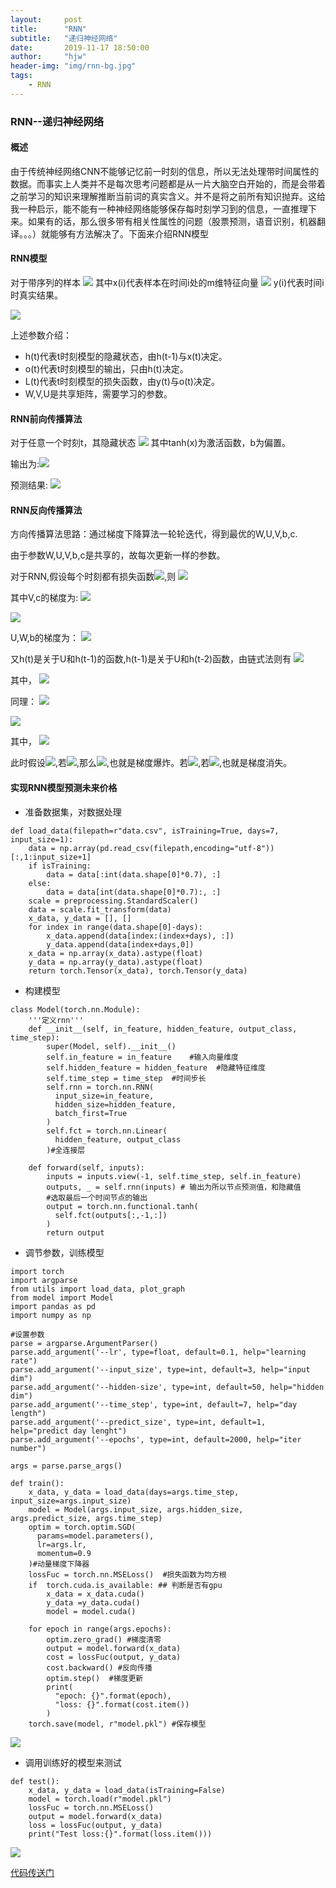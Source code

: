 ```yaml
---
layout:     post
title:      "RNN"
subtitle:   "递归神经网络"
date:       2019-11-17 18:50:00
author:     "hjw"
header-img: "img/rnn-bg.jpg"
tags:
    - RNN
---
```


### RNN--递归神经网络

#### 概述

由于传统神经网络CNN不能够记忆前一时刻的信息，所以无法处理带时间属性的数据。而事实上人类并不是每次思考问题都是从一片大脑空白开始的，而是会带着之前学习的知识来理解推断当前词的真实含义。并不是将之前所有知识抛弃。这给我一种启示，能不能有一种神经网络能够保存每时刻学习到的信息，一直推理下来。如果有的话，那么很多带有相关性属性的问题（股票预测，语音识别，机器翻译。。。）就能够有方法解决了。下面来介绍RNN模型

#### RNN模型

对于带序列的样本
<img src="http://latex.codecogs.com/gif.latex?X={(x^(1),y^(1)),(x^(2),y^(2),...,x^(n),y^(n))}">
其中x(i)代表样本在时间i处的m维特征向量
<img src="http://latex.codecogs.com/gif.latex?$x^(i)={x_1^(i),x_2^(i),...,x_m^(i)}$">
y(i)代表时间i时真实结果。

![](/img/rnn-model.png)

上述参数介绍：

+ h(t)代表t时刻模型的隐藏状态，由h(t-1)与x(t)决定。
+ o(t)代表t时刻模型的输出，只由h(t)决定。
+ L(t)代表t时刻模型的损失函数，由y(t)与o(t)决定。
+ W,V,U是共享矩阵，需要学习的参数。

#### RNN前向传播算法

对于任意一个时刻t，其隐藏状态
<img src="http://latex.codecogs.com/gif.latex?h(t)=tanh(Wh(t-1)+Ux(t)+b)">
其中tanh(x)为激活函数，b为偏置。

输出为:<img src="http://latex.codecogs.com/gif.latex?$o^(t)=Vh(t)+c$">

预测结果: <img src="http://latex.codecogs.com/gif.latex?y(t)=softmax(o(t))">

#### RNN反向传播算法

方向传播算法思路：通过梯度下降算法一轮轮迭代，得到最优的W,U,V,b,c.

由于参数W,U,V,b,c是共享的，故每次更新一样的参数。

对于RNN,假设每个时刻都有损失函数<img src="http://latex.codecogs.com/gif.latex?$L(t)=-y(t)log(y(t))$">,则
<img src="http://latex.codecogs.com/gif.latex?L=\sum_{t=1}^{T}{L(t)}=\sum_{t=1}^{T}{-y(t)log(y(t))}">

其中V,c的梯度为:
<img src="http://latex.codecogs.com/gif.latex?\frac{\partial{L}}{\partial c}=\sum_{t=1}^{T} \frac{\partial{L^(t)}}{\partial c}=\sum_{t=1}^{T} \frac{\partial{L^(t)}}{\partial{y^(t)}}\frac{\partial{y^(t)}}{\partial{c}}">


<img src="http://latex.codecogs.com/gif.latex?\frac{\partial{L}}{\partial V}=\sum_{t=1}^{T}{\frac{\partial L^(t)}{\partial{V}}}=\sum_{t=1}^{T}{\frac{\partial{L^(t)}}{\partial{y^(t)}}}{\frac{\partial{y^(t)}}{\partial{o^(t)}}}{\frac{\partial{o^(t)}}{\partial{V}}}">

U,W,b的梯度为：
<img src="http://latex.codecogs.com/gif.latex?
\frac{\partial L}{\partial U}=\sum{\frac{\partial L^(t)}{\partial y^(t)}}{\frac{\partial y^(t)}{\partial o^(t)}}{\frac{\partial o^(t)}{\partial h^(t)}}{\frac{\partial h^(t)}{\partial U}}">

又h(t)是关于U和h(t-1)的函数,h(t-1)是关于U和h(t-2)函数，由链式法则有
<img src="http://latex.codecogs.com/gif.latex?
{\frac{\partial L}{\partial U}}=\sum_{t=1}^{T} \sum_{k=1}^{t}{\frac{\partial L^(t)}{\partial y^(t)}}{\frac{\partial y^(t)}{\partial o^(t)}}{\frac{\partial o^(t)}{\partial h^(t)}}{\frac{\partial h^(t)}{\partial h^(k)}}{\frac{\partial h(k)}{\partial U}}">

其中，
<img src="http://latex.codecogs.com/gif.latex?
{\frac{\partial h(t)}{\partial h(k)}}=\prod_{i=k+1}^{t}{\frac{\partial h(i)}{\partial h(i-1)}}">

同理：
<img src="http://latex.codecogs.com/gif.latex?
{\frac{\partial L}{\partial W}}=\sum_{t=1}^{T} \sum_{k=1}^{t}{\frac{\partial L^(t)}{\partial y^(t)}}{\frac{\partial y^(t)}{\partial o^(t)}}{\frac{\partial o^(t)}{\partial h^(t)}}{\frac{\partial h^(t)}{\partial h^(k)}}{\frac{\partial h(k)}{\partial W}}">

<img src="http://latex.codecogs.com/gif.latex?
{\frac{\partial L}{\partial b}}=\sum_{t=1}^{T} \sum_{k=1}^{t}{\frac{\partial L^(t)}{\partial y^(t)}}{\frac{\partial y^(t)}{\partial o^(t)}}{\frac{\partial o^(t)}{\partial h^(t)}}{\frac{\partial h^(t)}{\partial h^(k)}}{\frac{\partial h(k)}{\partial b}}">

其中，
<img src="http://latex.codecogs.com/gif.latex?
{\frac{\partial h(t)}{\partial h(k)}}=\prod_{i=k+1}^{t}{\frac{\partial h(i)}{\partial h(i-1)}}">

此时假设<img src="http://latex.codecogs.com/gif.latex?\zeta ={\frac{\partial h(i)}{\partial h(i-1)}}">,若<img src="http://latex.codecogs.com/gif.latex?\zeta>1,t-k \to \infty">,那么<img src="http://latex.codecogs.com/gif.latex?\zeta^{t-k}\to\infty">,也就是梯度爆炸。若<img src="http://latex.codecogs.com/gif.latex?\zeta ={{\partial{h(i)}}\over{{\partial{h(i-1)}}}}">,若<img src="http://latex.codecogs.com/gif.latex?{\zeta<1,{t-k \to \infty}},那么\zeta^{t-k}\to0">,也就是梯度消失。

#### 实现RNN模型预测未来价格

+ 准备数据集，对数据处理

```
def load_data(filepath=r"data.csv", isTraining=True, days=7, input_size=1):
    data = np.array(pd.read_csv(filepath,encoding="utf-8"))[:,1:input_size+1]
    if isTraining:
        data = data[:int(data.shape[0]*0.7), :]
    else:
        data = data[int(data.shape[0]*0.7):, :]
    scale = preprocessing.StandardScaler()
    data = scale.fit_transform(data)
    x_data, y_data = [], []
    for index in range(data.shape[0]-days):
        x_data.append(data[index:(index+days), :])
        y_data.append(data[index+days,0])
    x_data = np.array(x_data).astype(float)
    y_data = np.array(y_data).astype(float)
    return torch.Tensor(x_data), torch.Tensor(y_data)
```

+ 构建模型

```
class Model(torch.nn.Module):
    '''定义rnn'''
    def __init__(self, in_feature, hidden_feature, output_class, time_step):
        super(Model, self).__init__()
        self.in_feature = in_feature    #输入向量维度
        self.hidden_feature = hidden_feature  #隐藏特征维度
        self.time_step = time_step  #时间步长
        self.rnn = torch.nn.RNN(
          input_size=in_feature,
          hidden_size=hidden_feature,
          batch_first=True 
        )
        self.fct = torch.nn.Linear(
          hidden_feature, output_class
        )#全连接层

    def forward(self, inputs):
        inputs = inputs.view(-1, self.time_step, self.in_feature)
        outputs, _ = self.rnn(inputs) # 输出为所以节点预测值，和隐藏值
        #选取最后一个时间节点的输出
        output = torch.nn.functional.tanh(
          self.fct(outputs[:,-1,:])
        )
        return output
```

+ 调节参数，训练模型

```
import torch
import argparse
from utils import load_data, plot_graph
from model import Model
import pandas as pd 
import numpy as np 

#设置参数
parse = argparse.ArgumentParser()
parse.add_argument('--lr', type=float, default=0.1, help="learning rate")
parse.add_argument('--input_size', type=int, default=3, help="input dim")
parse.add_argument('--hidden-size', type=int, default=50, help="hidden dim")
parse.add_argument('--time_step', type=int, default=7, help="day length")
parse.add_argument('--predict_size', type=int, default=1, help="predict day lenght")
parse.add_argument('--epochs', type=int, default=2000, help="iter number")

args = parse.parse_args()

def train():
    x_data, y_data = load_data(days=args.time_step, input_size=args.input_size)
    model = Model(args.input_size, args.hidden_size, args.predict_size, args.time_step)
    optim = torch.optim.SGD(
      params=model.parameters(),
      lr=args.lr,
      momentum=0.9
    )#动量梯度下降器
    lossFuc = torch.nn.MSELoss()  #损失函数为均方根
    if  torch.cuda.is_available: ## 判断是否有gpu
        x_data = x_data.cuda()
        y_data =y_data.cuda()
        model = model.cuda()

    for epoch in range(args.epochs):
        optim.zero_grad() #梯度清零
        output = model.forward(x_data)
        cost = lossFuc(output, y_data)
        cost.backward() #反向传播
        optim.step()  #梯度更新
        print(
          "epoch: {}".format(epoch),
          "loss: {}".format(cost.item())
        )
    torch.save(model, r"model.pkl") #保存模型
```

![](/img/rnn-res.png)

+ 调用训练好的模型来测试

```
def test():
    x_data, y_data = load_data(isTraining=False)
    model = torch.load(r"model.pkl")
    lossFuc = torch.nn.MSELoss()
    output = model.forward(x_data)
    loss = lossFuc(output, y_data)
    print("Test loss:{}".format(loss.item()))
```

![](/img/rnn-test.png)

[代码传送门]( https://github.com/MorningForest/RNN )